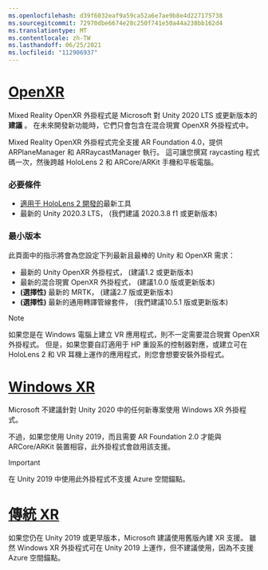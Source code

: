 ```yaml
---
ms.openlocfilehash: d39f6032eaf9a59ca52a6e7ae9b8e4d227175738
ms.sourcegitcommit: 72970dbe6674e28c250f741e50a44a238bb162d4
ms.translationtype: MT
ms.contentlocale: zh-TW
ms.lasthandoff: 06/25/2021
ms.locfileid: "112906937"
---
```

# <a name="openxr"></a>[OpenXR](#tab/openxr)

Mixed Reality OpenXR 外掛程式是 Microsoft 對 Unity 2020 LTS 或更新版本的 **建議** 。 在未來開發新功能時，它們只會包含在混合現實 OpenXR 外掛程式中。

Mixed Reality OpenXR 外掛程式完全支援 AR Foundation 4.0，提供 ARPlaneManager 和 ARRaycastManager 執行。 這可讓您撰寫 raycasting 程式碼一次，然後跨越 HoloLens 2 和 ARCore/ARKit 手機和平板電腦。

### <a name="prerequisites"></a>必要條件 

* [適用于 HoloLens 2 開發的](../../../install-the-tools.md?tabs=unity#installation-checklist)最新工具
* 最新的 Unity 2020.3 LTS， (我們建議 2020.3.8 f1 或更新版本) 

### <a name="minimum-versions"></a>最小版本

此頁面中的指示將會為您設定下列最新且最棒的 Unity 和 OpenXR 需求：

* 最新的 Unity OpenXR 外掛程式， (建議1.2 或更新版本) 
* 最新的混合現實 OpenXR 外掛程式， (建議1.0.0 版或更新版本) 
* **(選擇性)** 最新的 MRTK， (建議2.7 版或更新版本) 
* **(選擇性)** 最新的通用轉譯管線套件， (我們建議10.5.1 版或更新版本) 

<!-- ![Screenshot of the open xr unity basic sample running on a HoloLens](../../images/openxr-example.png) -->

> [!NOTE]
> 如果您是在 Windows 電腦上建立 VR 應用程式，則不一定需要混合現實 OpenXR 外掛程式。 但是，如果您要自訂適用于 HP 重設系的控制器對應，或建立可在 HoloLens 2 和 VR 耳機上運作的應用程式，則您會想要安裝外掛程式。

# <a name="windows-xr"></a>[Windows XR](#tab/windowsxr)

Microsoft 不建議針對 Unity 2020 中的任何新專案使用 Windows XR 外掛程式。

不過，如果您使用 Unity 2019，而且需要 AR Foundation 2.0 才能與 ARCore/ARKit 裝置相容，此外掛程式會啟用該支援。

> [!IMPORTANT]
> 在 Unity 2019 中使用此外掛程式不支援 Azure 空間錨點。 

# <a name="legacy-xr"></a>[傳統 XR](#tab/legacy)

如果您仍在 Unity 2019 或更早版本，Microsoft 建議使用舊版內建 XR 支援。 雖然 Windows XR 外掛程式可在 Unity 2019 上運作，但不建議使用，因為不支援 Azure 空間錨點。
